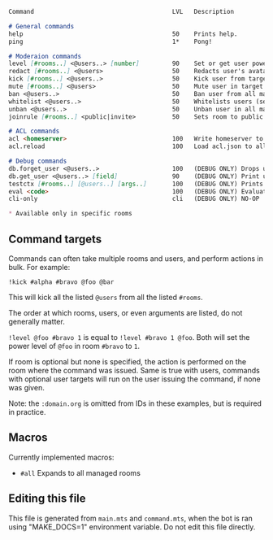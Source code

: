 

```md
Command                                      LVL   Description

# General commands
help                                         50    Prints help.
ping                                         1*    Pong!

# Moderaion commands
level [#rooms..] <@users..> [number]         90    Set or get user powerlevels.
redact [#rooms..] <@users>                   50    Redacts user's avatar and displayname.
kick [#rooms..] <@users..>                   50    Kick user from target rooms.
mute [#rooms..] <@users>                     50    Mute user in target rooms.
ban <@users..>                               50    Ban user from all managed rooms.
whitelist <@users..>                         50    Whitelists users (sets database.onjoin to "whitelist")
unban <@users..>                             50    Unban user in all managed rooms. You must run this only after !whitelist.
joinrule [#rooms..] <public|invite>          50    Sets room to public or invite-only.

# ACL commands
acl <homeserver>                             100   Write homeserver to deny field of acl.json
acl.reload                                   100   Load acl.json to all managed rooms.

# Debug commands
db.forget_user <@users..>                    100   (DEBUG ONLY) Drops user from database.
db.get_user <@users..> [field]               90    (DEBUG ONLY) Print user's database document, or a specific field of it.
testctx [#rooms..] [@users..] [args..]       100   (DEBUG ONLY) Prints internal command context.
eval <code>                                  100   (DEBUG ONLY) Evaluate JavaScript code.
cli-only                                     cli   (DEBUG ONLY) NO-OP

* Available only in specific rooms
```

## Command targets

Commands can often take multiple rooms and users, and perform actions in bulk. For example: 
```
!kick #alpha #bravo @foo @bar
```
This will kick all the listed `@users` from all the listed `#rooms`.

The order at which rooms, users, or even arguments are listed, do not generally matter.

```!level @foo #bravo 1``` is equal to ```!level #bravo 1 @foo```. Both will set the power level of `@foo` in room `#bravo` to `1`.

If room is optional but none is specified, the action is performed on the room 
where the command was issued. Same is true with users, commands with optional 
user targets will run on the user issuing the command, if none was given.

Note: the `:domain.org` is omitted from IDs in these examples, but is required in practice.

## Macros
Currently implemented macros: 
* `#all` Expands to all managed rooms

## Editing this file
This file is generated from `main.mts` and `command.mts`, when the bot is ran 
using "MAKE_DOCS=1" environment variable. Do not edit this file directly. 
